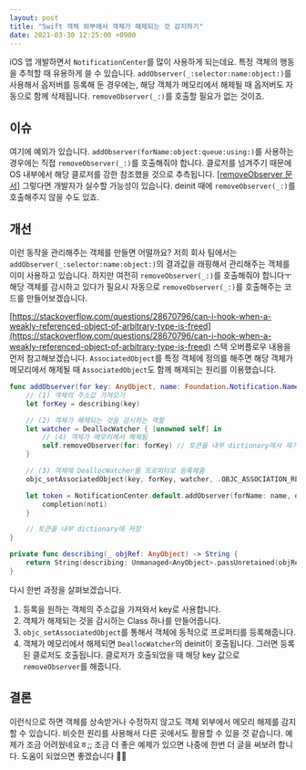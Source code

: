 ```yaml
---
layout: post
title: "Swift 객체 외부에서 객체가 해제되는 것 감지하기"
date: 2021-03-30 12:25:00 +0900
---
```


iOS 앱 개발하면서 `NotificationCenter`를 많이 사용하게 되는데요. 특정 객체의 행동을 추척할 때 유용하게 쓸 수 있습니다. `addObserver(_:selector:name:object:)`를 사용해서 옵저버를 등록해 둔 경우에는, 해당 객체가 메모리에서 해제될 때 옵저버도 자동으로 함께 삭제됩니다. `removeObserver(_:)`를 호출할 필요가 없는 것이죠.

## 이슈
여기에 예외가 있습니다. `addObserver(forName:object:queue:using:)`를 사용하는 경우에는 직접 `removeObserver(_:)`를 호출해줘야 합니다. 클로저를 넘겨주기 때문에 OS 내부에서 해당 클로저를 강한 참조했을 것으로 추측됩니다. [[removeObserver 문서](https://developer.apple.com/documentation/foundation/notificationcenter/1413994-removeobserver)] 그렇다면 개발자가 실수할 가능성이 있습니다. deinit 때에 `removeObserver(_:)`를 호출해주지 않을 수도 있죠.

## 개선
이런 동작을 관리해주는 객체를 만들면 어떨까요? 저희 회사 팀에서는 `addObserver(_:selector:name:object:)`의 결과값을 래핑해서 관리해주는 객체를 이미 사용하고 있습니다. 하지만 여전히 `removeObserver(_:)`를 호출해줘야 합니다ㅜ 해당 객체를 감시하고 있다가 필요시 자동으로 `removeObserver(_:)`를 호출해주는 코드를 만들어보겠습니다.

[https://stackoverflow.com/questions/28670796/can-i-hook-when-a-weakly-referenced-object-of-arbitrary-type-is-freed](https://stackoverflow.com/questions/28670796/can-i-hook-when-a-weakly-referenced-object-of-arbitrary-type-is-freed) 스택 오버플로우 내용을 먼저 참고해보겠습니다. `AssociatedObject`를 특정 객체에 정의를 해주면 해당 객체가 메모리에서 해제될 때 `AssociatedObject`도 함께 해제되는 원리를 이용했습니다.

```swift
func addObserver(for key: AnyObject, name: Foundation.Notification.Name, object: Any? = nil, queue: OperationQueue? = OperationQueue.main, using completion: @escaping (Notification) -> Void) {
    // (1) 객체의 주소값 가져오기
    let forKey = describing(key)

    // (2) 객체가 해제되는 것을 감시하는 역할
    let watcher = DeallocWatcher { [unowned self] in
        // (4) 객체가 메모리에서 해제됨
        self.removeObserver(for: forKey) // 토큰을 내부 dictionary에서 제거
    }

    // (3) 객체에 DeallocWatcher를 프로퍼티로 등록해줌
    objc_setAssociatedObject(key, forKey, watcher, .OBJC_ASSOCIATION_RETAIN_NONATOMIC)

    let token = NotificationCenter.default.addObserver(forName: name, object: object, queue: queue) { (noti) in
        completion(noti)
    }

    // 토큰을 내부 dictionary에 저장
}

private func describing(_ objRef: AnyObject) -> String {
    return String(describing: Unmanaged<AnyObject>.passUnretained(objRef).toOpaque())
}
```

다시 한번 과정을 살펴보겠습니다.
1. 등록을 원하는 객체의 주소값을 가져와서 key로 사용합니다.
2. 객체가 해제되는 것을 감시하는 Class 하나를 만들어줍니다.
3. `objc_setAssociatedObject`를 통해서 객체에 동적으로 프로퍼티를 등록해줍니다.
4. 객체가 메모리에서 해제되면 `DeallocWatcher`의 deinit이 호출됩니다. 그러면 등록된 클로저도 호출됩니다. 클로저가 호출되었을 때 해당 key 값으로 `removeObserver`를 해줍니다.

## 결론
이런식으로 하면 객체를 상속받거나 수정하지 않고도 객체 외부에서 메모리 해제를 감지할 수 있습니다. 비슷한 원리를 사용해서 다른 곳에서도 활용할 수 있을 것 같습니다. 예제가 조금 어려웠네요ㅎ;; 조금 더 좋은 예제가 있으면 나중에 한번 더 글을 써보려 합니다. 도움이 되었으면 좋겠습니다 🙏🙏
